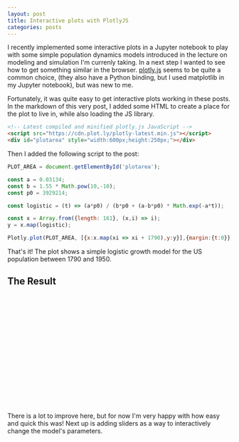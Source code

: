 ```yaml
---
layout: post
title: Interactive plots with PlotlyJS
categories: posts
---
```

I recently implemented some interactive plots in a Jupyter notebook to play with some simple population dynamics models introduced in the lecture on modeling and simulation I'm currenly taking. In a next step I wanted to see how to get something similar in the browser. [plotly.js](https://github.com/plotly/plotly.js/) seems to be quite a common choice, (they also have a Python binding, but I used matplotlib in my Jupyter notebook), but was new to me.

Fortunately, it was quite easy to get interactive plots working in these posts. In the markdown of this very post, I added some HTML to create a place for the plot to live in, while also loading the JS library.

```html
<!-- Latest compiled and minified plotly.js JavaScript -->
<script src="https://cdn.plot.ly/plotly-latest.min.js"></script>
<div id="plotarea" style="width:600px;height:250px;"></div>
```

Then I added the following script to the post:

```javascript
PLOT_AREA = document.getElementById('plotarea');

const a = 0.03134;
const b = 1.55 * Math.pow(10,-10);
const p0 = 3929214;

const logistic = (t) => (a*p0) / (b*p0 + (a-b*p0) * Math.exp(-a*t));

const x = Array.from({length: 161}, (x,i) => i);
y = x.map(logistic);

Plotly.plot(PLOT_AREA, [{x:x.map(xi => xi + 1790),y:y}],{margin:{t:0}});
```

That's it! The plot shows a simple logistic growth model for the US population between 1790 and 1950.

## The Result

<script src="https://cdn.plot.ly/plotly-latest.min.js"></script>
<div id="plotarea" style="width:600px;height:250px;"></div>
<script src="../scripts/exampleplot.js"></script>

There is a lot to improve here, but for now I'm very happy with how easy and quick this was! Next up is adding sliders as a way to interactively change the model's parameters.
